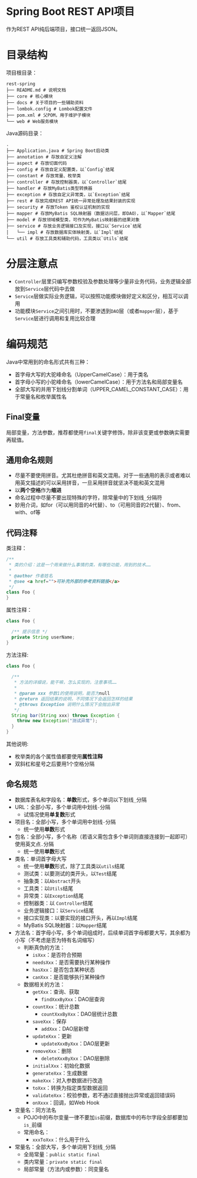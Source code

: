 # Spring Boot REST API项目

作为REST API纯后端项目，接口统一返回JSON。

# 目录结构

项目根目录：

```shell
rest-spring
├── README.md # 说明文档
├── core # 核心模块
├── docs # 关于项目的一些辅助资料
├── lombok.config # Lombok配置文件
├── pom.xml # 父POM，用于维护子模块
└── web # Web服务模块
```

Java源码目录：

```shell
.
├── Application.java # Spring Boot启动类
├── annotation # 存放自定义注解
├── aspect # 存放切面代码
├── config # 存放自定义配置类，以`Config`结尾
├── constant # 存放常量、枚举类
├── controller # 存放控制器类，以`Controller`结尾
├── handler # 存放MyBatis类型转换器
├── exception # 存放自定义异常类，以`Exception`结尾
├── rest # 存放完成REST API统一异常处理及结果封装的实现
├── security # 存放Token 鉴权认证机制的实现
├── mapper # 存放MyBatis SQL映射器（数据访问层，即DAO），以`Mapper`结尾
├── model # 存放领域模型类，可作为MyBatis映射器的结果对象
├── service # 存放业务逻辑接口及实现，接口以`Service`结尾
│   └── impl # 存放数据库实体映射类，以`Impl`结尾
└── util # 存放工具类和辅助代码，工具类以`Utils`结尾
```

# 分层注意点

- `Controller`层里只编写参数校验及参数处理等少量非业务代码，业务逻辑全部放到`Service`层代码中去做
- `Service`层做实际业务逻辑，可以按照功能模块做好定义和区分，相互可以调用
- 功能模块`Service`之间引用时，不要渗透到`DAO`层（或者`mapper`层），基于`Service`层进行调用和复用比较合理

# 编码规范

Java中常用到的命名形式共有三种：

- 首字母大写的大驼峰命名（UpperCamelCase）：用于类名
- 首字母小写的小驼峰命名（lowerCamelCase）：用于方法名和局部变量名
- 全部大写的并用下划线分割单词（UPPER_CAMEL_CONSTANT_CASE）：用于常量名和枚举属性名

## Final变量

局部变量，方法参数，推荐都使用`final`关键字修饰，除非该变更或参数确实需要再赋值。

## 通用命名规则

- 尽量不要使用拼音。尤其杜绝拼音和英文混用。对于一些通用的表示或者难以用英文描述的可以采用拼音，一旦采用拼音就坚决不能和英文混用
- 以**两个空格**作为**缩进**
- 命名过程中尽量不要出现特殊的字符，除常量中的下划线`_`分隔符
- 妙用介词，如for（可以用同音的4代替）、to（可用同音的2代替）、from、with、of等

## 代码注释

类注释：

```java
/**
 * 类的介绍：这是一个用来做什么事情的类，有哪些功能，用到的技术……
 * 
 * @author 作者姓名
 * @see <a href="">可补充外部的参考资料链接</a>
 */
class Foo {
}
```

属性注释：

```java
class Foo {

  /** 提示信息 */
  private String userName;
}
```

方法注释:

```java
class Foo {
  
  /**
   * 方法的详细说，能干嘛，怎么实现的，注意事项……
   *
   * @param xxx 参数1的使用说明，能否为null
   * @return 返回结果的说明，不同情况下会返回怎样的结果
   * @throws Exception 说明什么情况下会抛出异常
   */ 
  String bar(String xxx) throws Exception {
    throw new Exception("测试异常");
  }
}
```

其他说明:
  - 枚举类的各个属性值都要使用**属性注释**
  - 双斜杠和星号之后要用1个空格分隔

## 命名规范

- 数据库表名和字段名：**单数**形式，多个单词以下划线`_`分隔
- URL：全部小写，多个单词用中划线`-`分隔
  - 试情况使用**单复数**形式
- 项目名：全部小写，多个单词用中划线`-`分隔
  - 统一使用**单数**形式
- 包名：全部小写，多个名称（若语义需包含多个单词则直接连接到一起即可）使用英文点`.`分隔
  - 统一使用**单数**形式
- 类名：单词首字母大写
  - 统一使用**单数**形式，除了工具类以`utils`结尾
  - 测试类：以要测试的类开头，以`Test`结尾
  - 抽象类：以`Abstract`开头
  - 工具类：以`Utils`结尾
  - 异常类：以`Exception`结尾
  - 控制器类：以 `Controller`结尾
  - 业务逻辑接口：以`Service`结尾
  - 接口实现类：以要实现的接口开头，再以`Impl`结尾
  - MyBatis SQL映射器：以`Mapper`结尾
- 方法名：首字母小写，多个单词组成时，后续单词首字母都要大写，其余都为小写（不考虑是否为特有名词缩写）
  - 判断真伪的方法：
    - `isXxx`：是否符合预期
    - `needsXxx`：是否需要执行某种操作
    - `hasXxx`：是否包含某种状态
    - `canXxx`：是否能够执行某种操作
  - 数据相关的方法：
    - `getXxx`：查询、获取
      - `findXxxByXxx`：DAO层查询
    - `countXxx`：统计总数
      - `countXxxByXxx`：DAO层统计总数
    - `saveXxx`：保存
      - `addXxx`：DAO层新增
    - `updateXxx`：更新
      - `updateXxxByXxx`：DAO层更新
    - `removeXxx`：删除
      - `deleteXxxByXxx`：DAO层删除
    - `initialXxx`：初始化数据
    - `generateXxx`：生成数据
    - `makeXxx`：对入参数据进行改造
    - `toXxx`：转换为指定类型数据返回
    - `validateXxx`：校验参数，若不通过直接抛出异常或返回错误码
    - `onXxxx`：回调，如Web Hook
- 变量名：同方法名
  - POJO中的布尔变量一律不要加`is`前缀，数据库中的布尔字段全部都要加`is_`前缀
  - 常用命名：
    - `xxxToXxx`：什么用于什么
- 常量名：全部大写，多个单词用下划线`_`分隔
  - 全局常量：`public static final`
  - 类内常量：`private static final`
  - 局部常量（方法内或参数）：同变量名
